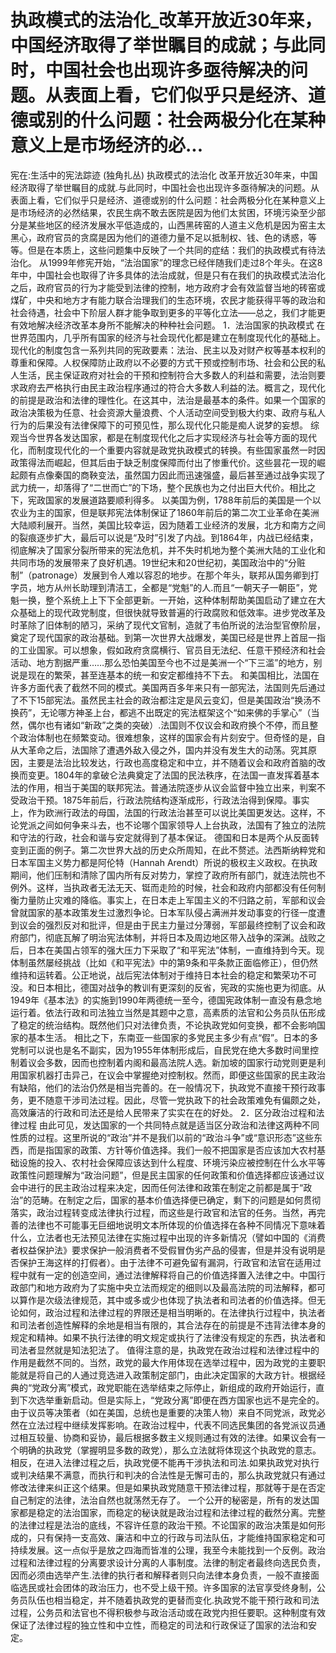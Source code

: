 # 执政模式的法治化_改革开放近30年来，中国经济取得了举世瞩目的成就；与此同时，中国社会也出现许多亟待解决的问题。从表面上看，它们似乎只是经济、道德或别的什么问题：社会两极分化在某种意义上是市场经济的必...

宪在:生活中的宪法踪迹 (独角扎丛)
执政模式的法治化
改革开放近30年来，中国经济取得了举世瞩目的成就.与此同时，中国社会也出现许多亟待解决的问题。从表面上看，它们似乎只是经济、道德或别的什么问题：社会两极分化在某种意义上是市场经济的必然结果，农民生病不敢去医院是因为他们太贫困，环境污染至少部分是某些地区的经济发展水平低造成的，山西黑砖窑的人道主义危机是因为窑主太黑心，政府官员的贪腐是因为他们的道德力量不足以抵制权、钱、色的诱惑，等等。但是在本质上，这些问题集中反映了一个共同的症结：我们的执政模式有待法治化。
从1999年修宪开始，“法治国家”的理念已经伴随我们走过8个年头。在这8年中，中国社会也取得了许多具体的法治成就，但是只有在我们的执政模式法治化之后，政府官员的行为才能受到法律的控制，地方政府才会有效监督当地的砖窑或煤矿，中央和地方才有能力联合治理我们的生态环境，农民才能获得平等的政治和社会待遇，社会中下阶层人群才能争取到更多的平等化立法——总之，我们才能更有效地解决经济改革本身所不能解决的种种社会问题。
1．法治国家的执政模式
在世界范围内，几乎所有国家的经济与社会现代化都是建立在制度现代化的基础上。现代化的制度包含一系列共同的宪政要素：法治、民主以及对财产权等基本权利的尊重和保障。人权保障防止政府以不必要的方式干预或控制市场、社会和公民的私人生活，民主保证政府对社会的干预和控制符合大多数人的利益和需要，法治则要求政府去严格执行由民主政治程序通过的符合大多数人利益的法。概言之，现代化的前提是政治和法律的理性化。在这其中，法治是最基本的条件。如果一个国家的政治决策极为任意、社会资源大量浪费、个人活动空间受到极大约束、政府与私人行为的后果没有法律保障下的可预见性，那么现代化只能是痴人说梦的妄想。
综观当今世界各发达国家，都是在制度现代化之后才实现经济与社会等方面的现代化，而制度现代化的一个重要内容就是政党执政模式的转换。有些国家虽然一时因政策得法而崛起，但其后由于缺乏制度保障而付出了惨重代价。这些昙花一现的崛起颇有点像秦国的商鞅变法，虽然国力因此而迅速强盛，最后甚至通过战争实现了武力统一，却落得了“二世而亡”的下场，整个民族也为之付出巨大代价。相比之下，宪政国家的发展道路要顺利得多。
以美国为例，1788年前后的美国是一个以农业为主的国家，但是联邦宪法体制保证了1860年前后的第二次工业革命在美洲大陆顺利展开。当然，美国比较幸运，因为随着工业经济的发展，北方和南方之间的裂痕逐步扩大，最后可以说是“及时”引发了内战。到1864年，内战已经结束，彻底解决了国家分裂所带来的宪法危机，并不失时机地为整个美洲大陆的工业化和共同市场的发展带来了良好机遇。19世纪末和20世纪初，美国政治中的“分赃制”（patronage）发展到令人难以容忍的地步。在那个年头，联邦从国务卿到打字员，地方从州长助理到清洁工，全都是“党魁”的人.而且“一朝天子一朝臣”，党魁一换，整个系统上上下下全部更新。一开始，这种体制帮助美国启动了建立在大众基础上的现代政党制度，但很快就导致普遍的行政腐败和低效率。进步党改革及时革除了旧体制的陋习，采纳了现代文官制，造就了韦伯所说的法治型官僚阶层，奠定了现代国家的政治基础。到第一次世界大战爆发，美国已经是世界上首屈一指的工业国家。可以想象，假如政府贪腐横行、官员目无法纪、任意干预经济和社会活动、地方割据严重……那么恐怕美国至今也不过是美洲一个“下三滥”的地方，别说是现在的繁荣，甚至连基本的统一和安定都维持不下去。
和美国相比，法国在许多方面代表了截然不同的模式。美国两百多年来只有一部宪法，法国则先后通过了不下15部宪法。虽然民主社会的政治都注定是风云变幻，但是美国政治“换汤不换药”，无论哪方神圣上台，都逃不出既定的宪法框架这个“如来佛的手掌心”（当然，偶尔也有诸如“新政”之类的突破）.法国则不仅议会和政府换个不停，而且整个政治体制也在频繁变动。很难想象，这样的国家会有片刻安宁。但奇怪的是，自从大革命之后，法国除了遭遇外敌入侵之外，国内并没有发生大的动荡。究其原因，主要是法治比较发达，行政也高度稳定和中立，并不随着议会和政府首脑的改换而变更。1804年的拿破仑法典奠定了法国的民法秩序，在法国一直发挥着基本法的作用，相当于美国的联邦宪法。普通法院逐步从议会监督中独立出来，判案不受政治干预。1875年前后，行政法院结构逐渐成形，行政法治得到保障。事实上，作为欧洲行政法的母国，法国的行政法治甚至可以说比美国更发达。这样，不论党派之间如何争来斗去，也不论哪个国家领导人上台执政，法国有了独立的法院和守法的行政，社会和谐与安定就得到了基本保证。
德国和日本是两个从反面转变到正面的例子。第二次世界大战的历史众所周知，在此不赘述。法西斯纳粹党和日本军国主义势力都是阿伦特（Hannah Arendt）所说的极权主义政权。在执政期间，他们压制和清除了国内所有反对势力，掌控了政府所有部门，就连法院也不例外。这样，当执政者无法无天、铤而走险的时候，社会和政府内部都没有任何制衡力量防止灾难的降临。事实上，在日本走上军国主义的不归路之前，军部和议会曾就国家的基本政策发生过激烈争论。日本军队侵占满洲并发动事变的行径一度遭到议会的强烈反对和批评，但是由于民主力量过分薄弱，军部最终控制了议会和政府部门，彻底瓦解了明治宪法体制，并将日本及周边地区带入战争的深渊。战败之后，日本在美国占领军的强大压力下采取了“和平宪法”体制，一直维持到今天。现体制虽然屡经挑战（比如《和平宪法》中的第9条和平条款正面临修正），但仍然维持和运转着。公正地说，战后宪法体制对于维持日本社会的稳定和繁荣功不可没。和日本相比，德国对战争的教训有更深刻的反省，宪政的实施也更为彻底。从1949年《基本法》的实施到1990年两德统一至今，德国宪政体制一直没有悬念地运行着。依法行政和司法独立当然是其题中之意，高素质的法官和公务员队伍形成了稳定的统治结构。既然他们只对法律负责，不论执政党如何变换，都不会影响国家的基本生活。
相比之下，东南亚一些国家的多党民主多少有点“假”。日本的多党制可以说也是名不副实，因为1955年体制形成后，自民党在绝大多数时间里控制着议会多数，因而也控制着内阁和最高法院人选。新加坡的国家行动党则更是利用国家机器打击异己，在议会中掌握绝对控制权。然而，即便这些国家的民主政治有缺陷，他们的法治仍然是相当完善的。在一般情况下，执政党不直接干预行政事务，更不随意干涉司法过程。因此，尽管一党执政下的社会政策难免有偏颇之处，高效廉洁的行政和司法还是给人民带来了实实在在的好处。
2．区分政治过程和法律过程
由此可见，发达国家的一个共同特点就是适当区分政治和法律这两种不同性质的过程。这里所说的“政治”并不是我们以前的“政治斗争”或“意识形态”这些东西，而是指国家的政策、方针等价值选择。我们一般不把国家是否应该加大农村基础设施的投入、农村社会保障应该达到什么程度、环境污染应被控制在什么水平等政策性问题理解为“政治问题”，但是民主国家的任何政策和价值选择都应该通过议会中进行的民主政治过程来决定，因而任何法律和政策在制定之前都是属于“政治”的范畴。在制定之后，国家的基本价值选择便已确定，剩下的问题是如何贯彻落实，政治过程转变成法律执行过程，而这些是行政官和法官的任务。当然，再完善的法律也不可能事无巨细地说明文本所体现的价值选择在各种不同情况下意味着什么，立法者也无法预见法律在实施过程中出现的许多新情况（譬如中国的《消费者权益保护法》要求保护一般消费者不受假冒伪劣产品的侵害，但是并没有说明是否保护王海这样的打假者）。由于法律不可避免留有漏洞，行政官和法官在适用过程中就有一定的创造空间，通过法律解释将自己的价值选择置入法律之中。中国行政部门和地方政府为了实施中央立法而规定的细则以及最高法院的司法解释，都可以算作是次级法律规范，其中或多或少也体现了执法者和司法者的价值选择。但无论如何，政治过程和法律过程的界限还是相当明晰的。在法律执行过程中，执法者和司法者创造性解释的余地是相当有限的，其合法存在的前提是不违背法律本身的规定和精神。如果不执行法律的明文规定或执行了法律没有规定的东西，执法者和司法者显然就是知法犯法了。
值得注意的是，执政党在政治过程和法律过程中的作用是截然不同的。当然，政党的最大作用体现在选举过程中，因为政党的主要职能就是将自己的人通过竞选进入政策制定部门，由此决定国家的大政方针。根据经典的“党政分离”模式，政党职能在选举结束之际停止，新组成的政府开始运行，直到下次选举重新启动。但是实际上，“党政分离”即便在西方国家也远不是完全的。由于议员等决策者（如在美国，总统也是重要的决策人物）来自不同党派，政党必然在立法过程中继续发挥影响。在政治过程中，代表不同选民集团的各党派议员通过相互较量、协商和妥协，最后根据多数主义规则通过有效的法律。如果议会有一个明确的执政党（掌握明显多数的政党），那么立法就将体现这个执政党的意志。相反，在进入法律过程之后，执政党便不能再干涉执法和司法.如果执政党对执行或判决结果不满意，而执行和判决的合法性是无懈可击的，那么执政党就只有通过修改法律来纠正这个结果。但是如果执政党随意干预法律过程，那就等于是在否定自己制定的法律，法治自然也就荡然无存了。
一个公开的秘密是，所有的发达国家都是稳定的法治国家，而稳定的秘诀就是政治过程和法律过程的截然分离。完整的法律过程是法治的底线，不容许任意的政治干预。不论国家的政治决策是如何形成的，只有保持一支高效、廉洁和中立的行政与司法队伍，才能维持国家稳定和可持续发展。这一点似乎是放之四海而皆准的公理，我至今未能找到一个反例。政治过程和法律过程的分离要求设计分离的人事制度。法律的制定者最终向选民负责，因而必须由选举产生.法律的执行者和解释者则只向法律本身负责，一般不直接面临选民或社会团体的政治压力，也不受上级干预。许多国家的法官享受终身制，公务员队伍也相当稳定，并不随着执政党的更替而变化.执政党不能干预行政和司法过程，公务员和法官也不得积极参与政治活动或在政党内担任要职。这种制度有效保证了法律过程的独立性和中立性，而稳定的司法和行政保证了国家的法治和安定。